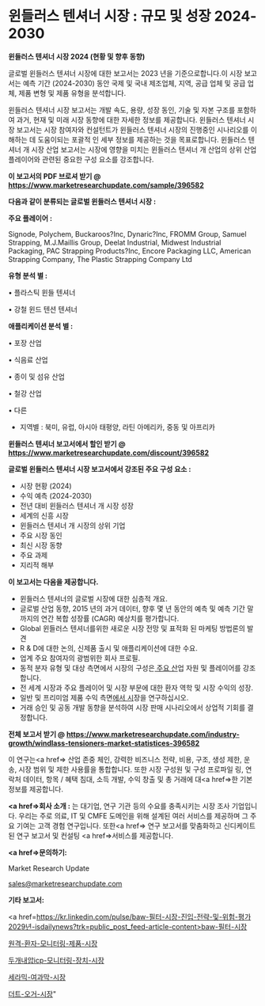 # 윈들러스 텐셔너 시장 : 규모 및 성장 2024-2030

<strong>윈들러스 텐셔너 시장 2024 (현황 및 향후 동향)</strong>

글로벌 윈들러스 텐셔너 시장에 대한 보고서는 2023 년을 기준으로합니다.이 시장 보고서는 예측 기간 (2024-2030) 동안 국제 및 국내 제조업체, 지역, 공급 업체 및 공급 업체, 제품 변형 및 제품 유형을 분석합니다.

윈들러스 텐셔너 시장 보고서는 개발 속도, 용량, 성장 동인, 기술 및 자본 구조를 포함하여 과거, 현재 및 미래 시장 동향에 대한 자세한 정보를 제공합니다. 윈들러스 텐셔너 시장 보고서는 시장 참여자와 컨설턴트가 윈들러스 텐셔너 시장의 진행중인 시나리오를 이해하는 데 도움이되는 포괄적 인 세부 정보를 제공하는 것을 목표로합니다. 윈들러스 텐셔너 개 시장 산업 보고서는 시장에 영향을 미치는 윈들러스 텐셔너 개 산업의 상위 산업 플레이어와 관련된 중요한 구성 요소를 강조합니다.



<strong>이 보고서의 PDF 브로셔 받기 @ <a href=https://www.marketresearchupdate.com/sample/396582>https://www.marketresearchupdate.com/sample/396582</a></strong>



<strong>다음과 같이 분류되는 글로벌 윈들러스 텐셔너 시장 :</strong>



<strong>주요 플레이어 :</strong>

Signode, Polychem, Buckaroos?Inc, Dynaric?Inc, FROMM Group, Samuel Strapping, M.J.Maillis Group, Deelat Industrial, Midwest Industrial Packaging, PAC Strapping Products?Inc, Encore Packaging LLC, American Strapping Company, The Plastic Strapping Company Ltd



<strong>유형 분석 별 :</strong>

• 플라스틱 윈들 텐셔너

• 강철 윈드 텐션 텐셔너



<strong>애플리케이션 분석 별 :</strong>

• 포장 산업

• 식음료 산업

• 종이 및 섬유 산업

• 철강 산업

• 다른

<ul>
  <li>지역별 : 북미, 유럽, 아시아 태평양, 라틴 아메리카, 중동 및 아프리카</li>
</ul>


<strong>윈들러스 텐셔너 보고서에서 할인 받기 @ <a href=https://www.marketresearchupdate.com/discount/396582>https://www.marketresearchupdate.com/discount/396582</a></strong>



<strong>글로벌 윈들러스 텐셔너 시장 보고서에서 강조된 주요 구성 요소 :</strong>
<ul>
  <li>시장 현황 (2024)</li>
  <li>수익 예측 (2024-2030)</li>
  <li>전년 대비 윈들러스 텐셔너 개 시장 성장</li>
  <li>세계의 신흥 시장</li>
  <li>윈들러스 텐셔너 개 시장의 상위 기업</li>
  <li>주요 시장 동인</li>
  <li>최신 시장 동향</li>
  <li>주요 과제</li>
  <li>지리적 해부</li>
</ul>


<strong>이 보고서는 다음을 제공합니다.</strong>
<ul>
  <li>윈들러스 텐셔너의 글로벌 시장에 대한 심층적 개요.</li>
  <li>글로벌 산업 동향, 2015 년의 과거 데이터, 향후 몇 년 동안의 예측 및 예측 기간 말까지의 연간 복합 성장률 (CAGR) 예상치를 평가합니다.</li>
  <li>Global 윈들러스 텐셔너를위한 새로운 시장 전망 및 표적화 된 마케팅 방법론의 발견</li>
  <li>R &amp; D에 대한 논의, 신제품 출시 및 애플리케이션에 대한 수요.</li>
  <li>업계 주요 참여자의 광범위한 회사 프로필.</li>
  <li>동적 분자 유형 및 대상 측면에서 시장의 구성은<a href=> 주요 산</a>업 자원 및 플레이어를 강조합니다.</li>
  <li>전 세계 시장과 주요 플레이어 및 시장 부문에 대한 환자 역학 및 시장 수익의 성장.</li>
  <li>일반 및 프리미엄 제품 수익 측면<a href=>에서 시</a>장을 연구하십시오.</li>
  <li>거래 승인 및 공동 개발 동향을 분석하여 시장 판매 시나리오에서 상업적 기회를 결정합니다.</li>
</ul>



<strong>전체 보고서 받기 @ <a href=https://www.marketresearchupdate.com/industry-growth/windlass-tensioners-market-statistices-396582>https://www.marketresearchupdate.com/industry-growth/windlass-tensioners-market-statistices-396582</a></strong>

이 연구는<a href=> 산업 존중</a> 체인, 강력한 비즈니스 전략, 비용, 구조, 생성 제한, 운송, 시장 범위 및 제한 사용률을 통합합니다. 또한 시장 구성원 및 구성 프로파일 링, 연락처 데이터, 항목 / 혜택 침대, 소득 개발, 수익 창출 및 총 거래에 대<a href=>한 기본 </a>정보를 제공합니다.



<strong><a href=>회사 소</a>개 :</strong>
는 대기업, 연구 기관 등의 수요를 충족시키는 시장 조사 기업입니다. 우리는 주로 의료, IT 및 CMFE 도메인을 위해 설계된 여러 서비스를 제공하며 그 주요 기여는 고객 경험 연구입니다. 또한<a href=> 연구 보</a>고서를 맞춤화하고 신디케이트 된 연구 보고서 및 컨설팅 <a href=>서비스</a>를 제공합니다.



<strong><a href=>문의하기:</a></strong>

Market Research Update

sales@marketresearchupdate.com



<strong>기타 보고서:</strong>

<a href=https://kr.linkedin.com/pulse/baw-필터-시장-진입-전략-및-위험-평가2029년-isdailynews?trk=public_post_feed-article-content>baw-필터-시장</a>

<a href=https://www.linkedin.com/pulse/원격-환자-모니터링-제품-시장-동향-및-성장-전망-trend-tracking-tips-360-analysis-bhj1f/>원격-환자-모니터링-제품-시장</a>

<a href=https://www.linkedin.com/pulse/두개내압icp-모니터링-장치-시장-세분화-연구-및-목표-고객2029년-qxjhf/>두개내압icp-모니터링-장치-시장</a>

<a href=https://www.linkedin.com/pulse/세라믹-여과막-시장-규모-및-성장-2023-data-dive-diaries-24-analysis-cakef/>세라믹-여과막-시장</a>

<a href=https://www.linkedin.com/pulse/더트-오거-시장-동향-및-성장-전망-consumer-connection-compendium-ana-me08c/>더트-오거-시장</a>"
